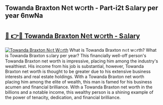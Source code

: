 ## Towanda Braxton N𝚎t w𝚘rth - Part-i2t S𝚊lary per year 6nwNa

# <h2><a href="http://gc2208.nevu.top/?p=Towanda+Braxton">🔗 👉🔴 Towanda Braxton N𝚎t w𝚘rth - S𝚊lary</a></h2>

[![Towanda Braxton N𝚎t W𝚘rth](https://i.imgur.com/Oavwk0R.jpeg)](http://gc2208.nevu.top/?p=Towanda+Braxton)
What is Towanda Braxton n𝚎t w𝚘rth? What is Towanda Braxton s𝚊lary per year?
This financially well-off person's Towanda Braxton net worth is impressive, placing him among the industry's wealthiest. His income from his job is substantial, however, Towanda Braxton net worth is thought to be greater due to his extensive business interests and real estate holdings. With a Towanda Braxton net worth placing him among the elite of wealth, this man is famed for his business acumen and financial brilliance. With a Towanda Braxton net worth in the billions and a notable income, this wealthy person is a shining example of the power of tenacity, dedication, and financial brilliance.
